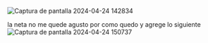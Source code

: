 ![Captura de pantalla 2024-04-24 142834](https://github.com/papery2129/proyectoev/assets/143131593/08ab737a-d492-407d-a32a-4da263a7e6dd)

la neta no me quede agusto por como quedo y agrege lo siguiente
![Captura de pantalla 2024-04-24 150737](https://github.com/papery2129/proyectoev/assets/143131593/9720b2a5-919d-4d79-b029-0710dbd0bc04)
